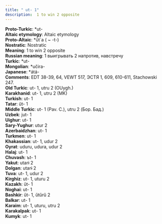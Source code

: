 ```yaml
---
title: " ut- 1"
description:  1 to win 2 opposite
---
```


<strong>Proto-Turkic</strong>:  *ut-<br>
<strong>Altaic etymology</strong>:  Altaic etymology<br>
<strong> Proto-Altaic</strong>:  *ŭ́t`a ( ~ -t-)<br>
<strong>Nostratic</strong>:  Nostratic<br>
<strong>Meaning</strong>:  1 to win 2 opposite<br>
<strong>Russian meaning</strong>:  1 выигрывать 2 напротив, навстречу<br>
<strong>Turkic</strong>:  *ut-<br>
<strong>Mongolian</strong>:  *učira-<br>
<strong>Japanese</strong>:  *átá-<br>
<strong>Comments</strong>:  EDT 38-39, 64, VEWT 517, ЭСТЯ 1, 609, 610-611, Stachowski 247.<br>
<strong>Old Turkic</strong>:  ut- 1, utru 2 (OUygh.)<br>
<strong>Karakhanid</strong>:  ut- 1, utru 2 (MK)<br>
<strong>Turkish</strong>:  ut- 1<br>
<strong>Tatar</strong>:  ŭt- 1<br>
<strong>Middle Turkic</strong>:  ut- 1 (Pav. C.), utru 2 (Бор. Бад.)<br>
<strong>Uzbek</strong>:  jut- 1<br>
<strong>Uighur</strong>:  ut- 1<br>
<strong>Sary-Yughur</strong>:  utur 2<br>
<strong>Azerbaidzhan</strong>:  ut- 1<br>
<strong>Turkmen</strong>:  ut- 1<br>
<strong>Khakassian</strong>:  ut- 1, udur 2<br>
<strong>Oyrat</strong>:  uduru, udura, udur 2<br>
<strong>Halaj</strong>:  ut- 1<br>
<strong>Chuvash</strong>:  ъt- 1<br>
<strong>Yakut</strong>:  utarɨ 2<br>
<strong>Dolgan</strong>:  utarɨ 2<br>
<strong>Tuva</strong>:  ut- 1, udur 2<br>
<strong>Kirghiz</strong>:  ut- 1, uturu 2<br>
<strong>Kazakh</strong>:  ŭt- 1<br>
<strong>Noghai</strong>:  ut- 1<br>
<strong>Bashkir</strong>:  ŭt- 1, ŭtŭrŭ 2<br>
<strong>Balkar</strong>:  ut- 1<br>
<strong>Karaim</strong>:  ut- 1, uturu, utru 2<br>
<strong>Karakalpak</strong>:  ut- 1<br>
<strong>Kumyk</strong>:  ut- 1<br>


